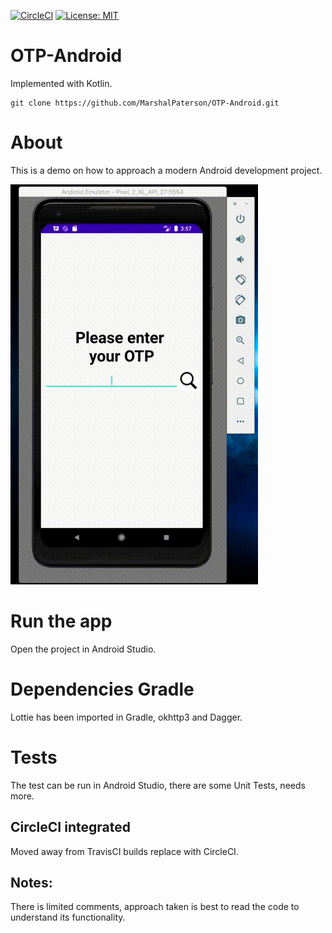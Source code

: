 [![CircleCI](https://circleci.com/gh/MarshalPaterson/OTP-Android/tree/master.svg?style=svg)](https://circleci.com/gh/MarshalPaterson/OTP-Android/tree/master)
[![License: MIT](https://img.shields.io/badge/License-MIT-yellow.svg)](https://opensource.org/licenses/MIT)


# OTP-Android
Implemented with Kotlin.

```
git clone https://github.com/MarshalPaterson/OTP-Android.git
```

# About
This is a demo on how to approach a modern Android development project.

![Alt text](readmeAssets/demo.gif?raw=true "Demo")

# Run the app
Open the project in Android Studio.

# Dependencies Gradle
Lottie has been imported in Gradle, okhttp3 and Dagger.

# Tests
The test can be run in Android Studio, there are some Unit Tests, needs more.

## CircleCI integrated
Moved away from TravisCI builds replace with CircleCI.

## Notes:
There is limited comments, approach taken is best to read the code to understand its functionality.